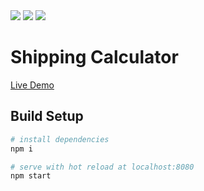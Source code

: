 <img src="https://forthebadge.com/images/badges/designed-in-ms-paint.svg"/>
<img src="https://forthebadge.com/images/badges/made-with-crayons.svg"/>
<img src="https://forthebadge.com/images/badges/certified-cousin-terio.svg"/>

# Shipping Calculator

[Live Demo](https://ads "live")

## Build Setup

``` bash
# install dependencies
npm i

# serve with hot reload at localhost:8080
npm start
```